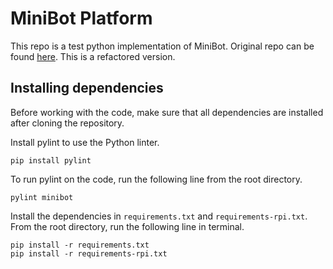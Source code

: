 # MiniBot Platform

This repo is a test python implementation of MiniBot. Original repo can be found
[here](http://github.com/cornell-cup/cs-minibot-platform). This is a refactored
version.

## Installing dependencies

Before working with the code, make sure that all dependencies are installed after cloning
the repository.

Install pylint to use the Python linter.

```
pip install pylint
```

To run pylint on the code, run the following line from the root directory.

```
pylint minibot
```

Install the dependencies in `requirements.txt` and `requirements-rpi.txt`.
From the root directory, run the following line in terminal.

```
pip install -r requirements.txt
pip install -r requirements-rpi.txt
```
